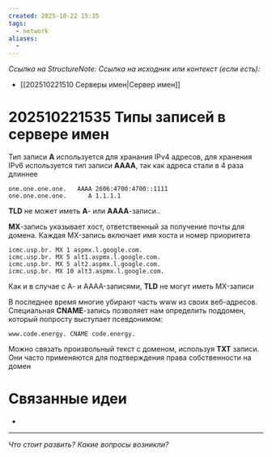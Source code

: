 ```yaml
---
created: 2025-10-22 15:35
tags:
  - network
aliases:
  -
---
```

*Ссылка на StructureNote:*
*Ссылка на исходник или контекст (если есть):*
- [[202510221510 Серверы имен|Сервер имен]]

# 202510221535 Типы записей в сервере имен

Тип записи **A** используется для хранания IPv4 адресов, для хранения IPv6 используется тип записи **AAAA**, так как адреса стали в 4 раза длиннее

```
one.one.one.one.   AAAA 2606:4700:4700::1111 
one.one.one.one.      A 1.1.1.1
```

**TLD** не может иметь **А**- или **AAAA**-записи..

**MX**-запись указывает хост, ответственный за получение почты для домена. Каждая MX-запись включает имя хоста и номер приоритета

```
icmc.usp.br. MX 1 aspmx.l.google.com. 
icmc.usp.br. MX 5 alt1.aspmx.l.google.com. 
icmc.usp.br. MX 5 alt2.aspmx.l.google.com. 
icmc.usp.br. MX 10 alt3.aspmx.l.google.com.
```

Как и в случае с А- и AAAA-записями, **TLD** не могут иметь MX-записи

В последнее время многие убирают часть www из своих веб-адресов. Специальная **CNAME**-запись позволяет нам определить поддомен, который попросту выступает псевдонимом:

```
www.code.energy. CNAME code.energy.
```

Можно связать произвольный текст с доменом, используя **TXT** записи. Они часто применяются для подтверждения права собственности на домен

# Связанные идеи

- 

---

*Что стоит развить? Какие вопросы возникли?*
